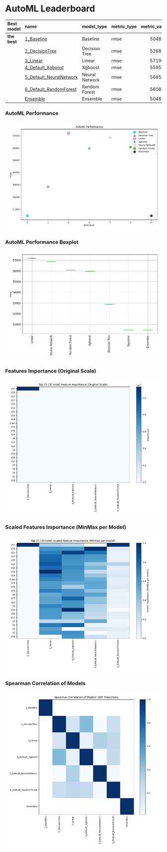 # AutoML Leaderboard

| Best model   | name                                                         | model_type     | metric_type   |   metric_value |   train_time |
|:-------------|:-------------------------------------------------------------|:---------------|:--------------|---------------:|-------------:|
| **the best** | [1_Baseline](1_Baseline/README.md)                           | Baseline       | rmse          |        50483.6 |         2.4  |
|              | [2_DecisionTree](2_DecisionTree/README.md)                   | Decision Tree  | rmse          |        52882.4 |        20.13 |
|              | [3_Linear](3_Linear/README.md)                               | Linear         | rmse          |        57196.1 |         4.82 |
|              | [4_Default_Xgboost](4_Default_Xgboost/README.md)             | Xgboost        | rmse          |        55959.8 |         7.05 |
|              | [5_Default_NeuralNetwork](5_Default_NeuralNetwork/README.md) | Neural Network | rmse          |        56854.4 |         2.02 |
|              | [6_Default_RandomForest](6_Default_RandomForest/README.md)   | Random Forest  | rmse          |        56083.7 |        10.36 |
|              | [Ensemble](Ensemble/README.md)                               | Ensemble       | rmse          |        50483.6 |         0.43 |

### AutoML Performance
![AutoML Performance](ldb_performance.png)

### AutoML Performance Boxplot
![AutoML Performance Boxplot](ldb_performance_boxplot.png)

### Features Importance (Original Scale)
![features importance across models](features_heatmap.png)



### Scaled Features Importance (MinMax per Model)
![scaled features importance across models](features_heatmap_scaled.png)



### Spearman Correlation of Models
![models spearman correlation](correlation_heatmap.png)

